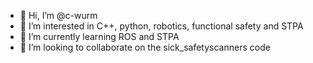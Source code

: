 - 👋 Hi, I’m @c-wurm
- 👀 I’m interested in C++, python, robotics, functional safety and STPA
- 🌱 I’m currently learning ROS and STPA
- 💞️ I’m looking to collaborate on the sick_safetyscanners code

<!---
c-wurm/c-wurm is a ✨ special ✨ repository because its `README.md` (this file) appears on your GitHub profile.
You can click the Preview link to take a look at your changes.
--->
